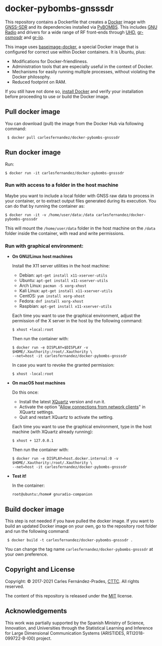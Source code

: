<!-- prettier-ignore-start -->
[comment]: # (
SPDX-License-Identifier: MIT
)

[comment]: # (
SPDX-FileCopyrightText: 2017-2021 Carles Fernandez-Prades <carles.fernandez@cttc.es>
)
<!-- prettier-ignore-end -->

# docker-pybombs-gnsssdr

This repository contains a Dockerfile that creates a
[Docker](https://www.docker.com/) image with [GNSS-SDR](https://gnss-sdr.org)
and its dependencies installed via
[PyBOMBS](https://github.com/gnuradio/pybombs). This includes
[GNU Radio](https://gnuradio.org/) and drivers for a wide range of RF front-ends
through [UHD](https://github.com/EttusResearch/uhd),
[gr-osmosdr](https://osmocom.org/projects/gr-osmosdr/wiki/GrOsmoSDR) and
[gr-iio](https://github.com/analogdevicesinc/gr-iio).

This image uses [baseimage-docker](https://github.com/phusion/baseimage-docker),
a special Docker image that is configured for correct use within Docker
containers. It is Ubuntu, plus:

- Modifications for Docker-friendliness.
- Administration tools that are especially useful in the context of Docker.
- Mechanisms for easily running multiple processes, without violating the Docker
  philosophy.
- Reduced footprint on RAM.

If you still have not done so,
[install Docker](https://docs.docker.com/get-started/#set-up-your-docker-environment)
and verify your installation before proceeding to use or build the Docker image.

## Pull docker image

You can download (pull) the image from the Docker Hub via following command:

     $ docker pull carlesfernandez/docker-pybombs-gnsssdr

## Run docker image

Run:

    $ docker run -it carlesfernandez/docker-pybombs-gnsssdr

### Run with access to a folder in the host machine

Maybe you want to include a local folder with GNSS raw data to process in your
container, or to extract output files generated during its execution. You can do
that by running the container as:

    $ docker run -it -v /home/user/data:/data carlesfernandez/docker-pybombs-gnsssdr

This will mount the `/home/user/data` folder in the host machine on the `/data`
folder inside the container, with read and write permissions.

### Run with graphical environment:

- **On GNU/Linux host machines**

  Install the X11 server utilities in the host machine:

  - Debian: `apt-get install x11-xserver-utils`
  - Ubuntu: `apt-get install x11-xserver-utils`
  - Arch Linux: `pacman -S xorg-xhost`
  - Kali Linux: `apt-get install x11-xserver-utils`
  - CentOS: `yum install xorg-xhost`
  - Fedora: `dnf install xorg-xhost`
  - Raspbian: `apt-get install x11-xserver-utils`

  Each time you want to use the graphical environment, adjust the permission of
  the X server in the host by the following command:

      $ xhost +local:root

  Then run the container with:

      $ docker run -e DISPLAY=$DISPLAY -v $HOME/.Xauthority:/root/.Xauthority \
      --net=host -it carlesfernandez/docker-pybombs-gnsssdr

  In case you want to revoke the granted permission:

      $ xhost -local:root

- **On macOS host machines**

  Do this once:

  - Install the latest [XQuartz](https://www.xquartz.org/) version and run it.
  - Activate the option
    "[Allow connections from network clients](https://blogs.oracle.com/oraclewebcentersuite/running-gui-applications-on-native-docker-containers-for-mac)"
    in XQuartz settings.
  - Quit and restart XQuartz to activate the setting.

  Each time you want to use the graphical environment, type in the host machine
  (with XQuartz already running):

      $ xhost + 127.0.0.1

  Then run the container with:

      $ docker run -e DISPLAY=host.docker.internal:0 -v $HOME/.Xauthority:/root/.Xauthority \
      --net=host -it carlesfernandez/docker-pybombs-gnsssdr

- **Test it!**

  In the container:

      root@ubuntu:/home# gnuradio-companion

## Build docker image

This step is not needed if you have pulled the docker image. If you want to
build an updated Docker image on your own, go to the repository root folder and
run the following command:

     $ docker build -t carlesfernandez/docker-pybombs-gnsssdr .

You can change the tag name `carlesfernandez/docker-pybombs-gnsssdr` at your own
preference.

## Copyright and License

Copyright: &copy; 2017-2021 Carles Fern&aacute;ndez-Prades,
[CTTC](http://www.cttc.es/). All rights reserved.

The content of this repository is released under the [MIT](./LICENSE) license.

## Acknowledgements

This work was partially supported by the Spanish Ministry of Science,
Innovation, and Universities through the Statistical Learning and Inference for
Large Dimensional Communication Systems (ARISTIDES, RTI2018-099722-B-I00)
project.
